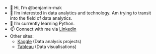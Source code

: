 - 👋 Hi, I’m @benjamin-mak
- 👀 I’m interested in data analytics and technology. Am trying to transit into the field of data analytics.
- 🌱 I’m currently learning Python.
- 📫 Connect with me via [Linkedin](https://www.linkedin.com/in/benjaminmakjw/)
- Other sites:
  - [Kaggle](https://www.kaggle.com/benjaminmak/code) (Data analysis projects)
  - [Tableau](https://public.tableau.com/app/profile/benjamin.mak) (Data visualisations)


<!---
benjamin-mak/benjamin-mak is a ✨ special ✨ repository because its `README.md` (this file) appears on your GitHub profile.
You can click the Preview link to take a look at your changes.
--->
